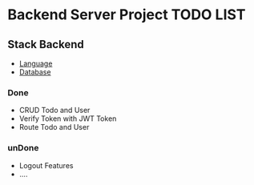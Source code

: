 # Backend Server Project TODO LIST

## Stack Backend

- [Language](Node.JS)
- [Database](MongoDB)

### Done

- CRUD Todo and User
- Verify Token with JWT Token
- Route Todo and User

### unDone

- Logout Features
- ....
